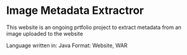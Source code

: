 # Image Metadata Extractror

This website is an ongoing prtfolio project to extract metadata from an image uploaded to the website

Language written in: Java
Format: Website, WAR
